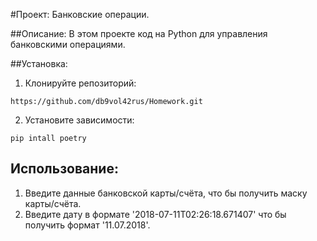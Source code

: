 #Проект: Банковские операции.

##Описание: В этом проекте код на Python для управления банковскими операциями.

##Установка:

1. Клонируйте репозиторий:
```
https://github.com/db9vol42rus/Homework.git
```

2. Установите зависимости:
```
pip intall poetry
```

## Использование:

1. Введите данные банковской карты/счёта, что бы получить маску карты/счёта.
3. Введите дату в формате '2018-07-11T02:26:18.671407' что бы получить формат '11.07.2018'.
